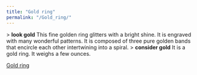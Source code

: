 ```yaml
---
title: "Gold ring"
permalink: "/Gold_ring/"
---
```


\> **look gold**
This fine golden ring glitters with a bright shine. It is engraved
with
many wonderful patterns. It is composed of three pure golden bands
that
encircle each other intertwining into a spiral.
\> **consider gold**
It is a gold ring.
It weighs a few ounces.

[Gold ring](Category:_Rings "wikilink")